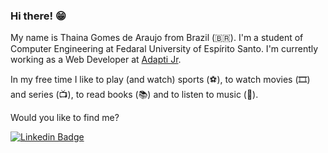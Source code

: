 ### Hi there! 😁

My name is Thaina Gomes de Araujo from Brazil (🇧🇷). I'm a student of Computer Engineering at Fedaral University of Espírito Santo. I'm currently working as a Web Developer at [Adapti Jr](https://adapti.info). 

In my free time I like to play (and watch) sports (⚽️), to watch movies (🎞️) and series (📺), to read books (📚) and to listen to music (🎵).

Would you like to find me?

[![Linkedin Badge](https://img.shields.io/badge/-LinkedIn-blue?style=flat-square&logo=Linkedin&logoColor=white&link=https://www.linkedin.com/in/thaina-gomes-b373a2191/)](https://www.linkedin.com/in/thaina-gomes-b373a2191/)
